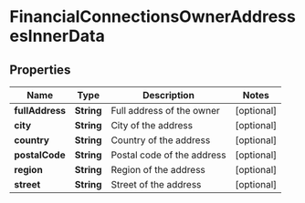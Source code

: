 

# FinancialConnectionsOwnerAddressesInnerData


## Properties

| Name | Type | Description | Notes |
|------------ | ------------- | ------------- | -------------|
|**fullAddress** | **String** | Full address of the owner |  [optional] |
|**city** | **String** | City of the address |  [optional] |
|**country** | **String** | Country of the address |  [optional] |
|**postalCode** | **String** | Postal code of the address |  [optional] |
|**region** | **String** | Region of the address |  [optional] |
|**street** | **String** | Street of the address |  [optional] |




